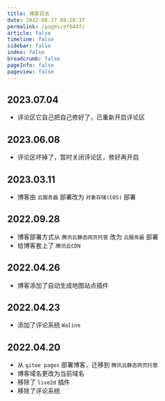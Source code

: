 ```yaml
---
title: 博客日志
date: 2022-08-27 08:20:37
permalink: /pages/ef044f/
article: false
timeline: false
sidebar: false
index: false
breadcrumb: false
pageInfo: false
pageview: false
---
```




## 2023.07.04

- 评论区它自己把自己修好了，已重新开启评论区

## 2023.06.08

- 评论区坏掉了，暂时关闭评论区，修好再开启

## 2023.03.11

- 博客由 `云服务器` 部署改为 `对象存储(COS)` 部署

## 2022.09.28

- 博客部署方式从 `腾讯云静态网页托管` 改为 `云服务器` 部署
- 给博客套上了 `腾讯云CDN`

## 2022.04.26

- 博客添加了自动生成地图站点插件

## 2022.04.23

- 添加了评论系统 `Waline`

## 2022.04.20

- 从 `gitee pages` 部署博客，迁移到 `腾讯云静态网页托管` 
- 博客域名更改为当前域名
- 移除了 `live2d` 插件
- 移除了评论系统
